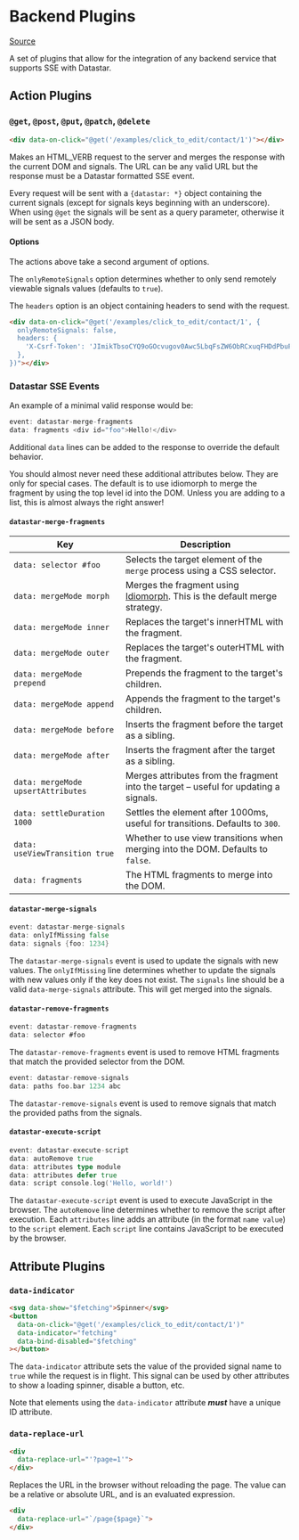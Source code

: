 # Backend Plugins

[Source](https://github.com/starfederation/datastar/blob/main/packages/library/src/lib/plugins/official/backend.ts)

A set of plugins that allow for the integration of any backend service that supports SSE with Datastar.

## Action Plugins

### `@get`, `@post`, `@put`, `@patch`, `@delete`

```html
<div data-on-click="@get('/examples/click_to_edit/contact/1')"></div>
```

Makes an HTML_VERB request to the server and merges the response with the current DOM and signals. The URL can be any valid URL but the response must be a Datastar formatted SSE event.

Every request will be sent with a `{datastar: *}` object containing the current signals (except for signals keys beginning with an underscore). When using `@get` the signals will be sent as a query parameter, otherwise it will be sent as a JSON body.

#### Options

The actions above take a second argument of options.

The `onlyRemoteSignals` option determines whether to only send remotely viewable signals values (defaults to `true`).

The `headers` option is an object containing headers to send with the request.

```html
<div data-on-click="@get('/examples/click_to_edit/contact/1', {
  onlyRemoteSignals: false,
  headers: {
    'X-Csrf-Token': 'JImikTbsoCYQ9oGOcvugov0Awc5LbqFsZW6ObRCxuqFHDdPbuFyc4ksPVVa9+EB4Ag+VU6rpc680edNFswIRwg==',
  },
})"></div>
```

### Datastar SSE Events

An example of a minimal valid response would be:

```go
event: datastar-merge-fragments
data: fragments <div id="foo">Hello!</div>
```

Additional `data` lines can be added to the response to override the default behavior.

<div class="alert alert-warning">
  <iconify-icon icon="material-symbols:warning-rounded"></iconify-icon>
  <p>
  You should almost never need these additional attributes below. They are only for special cases.
  The default is to use idiomorph to merge the fragment by using the top level id into the DOM.
  Unless you are adding to a list, this is almost always the right answer!
  </p>
</div>

#### `datastar-merge-fragments`

| Key                                | Description                                                                                                             |
|------------------------------------|-------------------------------------------------------------------------------------------------------------------------|
| `data: selector #foo`              | Selects the target element of the `merge` process using a CSS selector.                                                 |
| `data: mergeMode morph`            | Merges the fragment using [Idiomorph](https://github.com/bigskysoftware/idiomorph). This is the default merge strategy. |
| `data: mergeMode inner`            | Replaces the target's innerHTML with the fragment.                                                                      |
| `data: mergeMode outer`            | Replaces the target's outerHTML with the fragment.                                                                      |
| `data: mergeMode prepend`          | Prepends the fragment to the target's children.                                                                         |
| `data: mergeMode append`           | Appends the fragment to the target's children.                                                                          |
| `data: mergeMode before`           | Inserts the fragment before the target as a sibling.                                                                    |
| `data: mergeMode after`            | Inserts the fragment after the target as a sibling.                                                                     |
| `data: mergeMode upsertAttributes` | Merges attributes from the fragment into the target – useful for updating a signals.                                      |
| `data: settleDuration 1000`        | Settles the element after 1000ms, useful for transitions. Defaults to `300`.                                            |
| `data: useViewTransition true`     | Whether to use view transitions when merging into the DOM. Defaults to `false`.                                         |
| `data: fragments`                  | The HTML fragments to merge into the DOM.                                                                               |

#### `datastar-merge-signals`

```go
event: datastar-merge-signals
data: onlyIfMissing false
data: signals {foo: 1234}
```

The `datastar-merge-signals` event is used to update the signals with new values. The `onlyIfMissing` line determines whether to update the signals with new values only if the key does not exist. The `signals` line should be a valid `data-merge-signals` attribute. This will get merged into the signals.

#### `datastar-remove-fragments`

```go
event: datastar-remove-fragments
data: selector #foo
```

The `datastar-remove-fragments` event is used to remove HTML fragments that match the provided selector from the DOM.

```go
event: datastar-remove-signals
data: paths foo.bar 1234 abc
```

The `datastar-remove-signals` event is used to remove signals that match the provided paths from the signals.

#### `datastar-execute-script`

```go
event: datastar-execute-script
data: autoRemove true
data: attributes type module
data: attributes defer true
data: script console.log('Hello, world!')
```

The `datastar-execute-script` event is used to execute JavaScript in the browser. The `autoRemove` line determines whether to remove the script after execution. Each `attributes` line adds an attribute (in the format `name value`) to the `script` element. Each `script` line contains JavaScript to be executed by the browser.

## Attribute Plugins

### `data-indicator`

```html
<svg data-show="$fetching">Spinner</svg>
<button
  data-on-click="@get('/examples/click_to_edit/contact/1')"
  data-indicator="fetching"
  data-bind-disabled="$fetching"
></button>
```

The `data-indicator` attribute sets the value of the provided signal name to `true` while the request is in flight. This signal can be used by other attributes to show a loading spinner, disable a button, etc.

Note that elements using the `data-indicator` attribute ***must*** have a unique ID attribute.

### `data-replace-url`

```html
<div
  data-replace-url="'?page=1'">
</div>
```

Replaces the URL in the browser without reloading the page. The value can be a relative or absolute URL, and is an evaluated expression.

```html
<div
  data-replace-url="`/page{$page}`">
</div>
```
